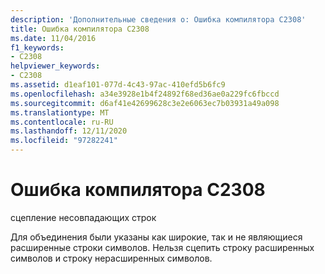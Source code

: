 ```yaml
---
description: 'Дополнительные сведения о: Ошибка компилятора C2308'
title: Ошибка компилятора C2308
ms.date: 11/04/2016
f1_keywords:
- C2308
helpviewer_keywords:
- C2308
ms.assetid: d1eaf101-077d-4c43-97ac-410efd5b6fc9
ms.openlocfilehash: a34e3928e1b4f24892f68ed36ae0a229fc6fbccd
ms.sourcegitcommit: d6af41e42699628c3e2e6063ec7b03931a49a098
ms.translationtype: MT
ms.contentlocale: ru-RU
ms.lasthandoff: 12/11/2020
ms.locfileid: "97282241"
---
```

# <a name="compiler-error-c2308"></a>Ошибка компилятора C2308

сцепление несовпадающих строк

Для объединения были указаны как широкие, так и не являющиеся расширенные строки символов. Нельзя сцепить строку расширенных символов и строку нерасширенных символов.

